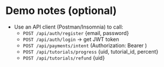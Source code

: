 # Demo notes (optional)
- Use an API client (Postman/Insomnia) to call:
  - `POST /api/auth/register` {email, password}
  - `POST /api/auth/login` -> get JWT token
  - `POST /api/payments/intent` (Authorization: Bearer <token>)
  - `POST /api/tutorials/progress` {uid, tutorial_id, percent}
  - `POST /api/tutorials/refund` {uid}
